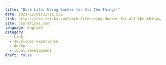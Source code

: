 ```yaml
---
title: "Dock Life: Using Docker for All The Things!"
date: 2021-12-01T21:11:53Z
link: https://css-tricks.com/dock-life-using-docker-for-all-the-things/?utm_medium=RSS&utm_source=news.12bit.vn
site: css-tricks.com
language: English
category:
  - Link
  - developer experience
  - docker
  - local development
draft: false
---
```


